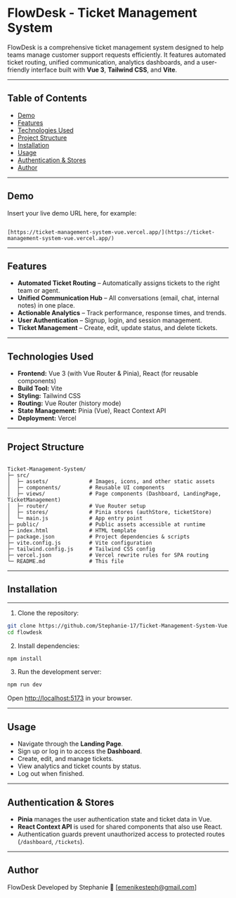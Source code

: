 
# FlowDesk - Ticket Management System

FlowDesk is a comprehensive ticket management system designed to help teams manage customer support requests efficiently. It features automated ticket routing, unified communication, analytics dashboards, and a user-friendly interface built with **Vue 3**, **Tailwind CSS**, and **Vite**.

---

## Table of Contents

- [Demo](#demo)
- [Features](#features)
- [Technologies Used](#technologies-used)
- [Project Structure](#project-structure)
- [Installation](#installation)
- [Usage](#usage)
- [Authentication & Stores](#authentication--stores)
- [Author](#author)

---

## Demo

Insert your live demo URL here, for example:

```

[https://ticket-management-system-vue.vercel.app/](https://ticket-management-system-vue.vercel.app/)

```

---

## Features

- **Automated Ticket Routing** – Automatically assigns tickets to the right team or agent.
- **Unified Communication Hub** – All conversations (email, chat, internal notes) in one place.
- **Actionable Analytics** – Track performance, response times, and trends.
- **User Authentication** – Signup, login, and session management.
- **Ticket Management** – Create, edit, update status, and delete tickets.

---

## Technologies Used

- **Frontend:** Vue 3 (with Vue Router & Pinia), React (for reusable components)
- **Build Tool:** Vite
- **Styling:** Tailwind CSS
- **Routing:** Vue Router (history mode)
- **State Management:** Pinia (Vue), React Context API
- **Deployment:** Vercel

---

## Project Structure

```

Ticket-Management-System/
├─ src/
│  ├─ assets/             # Images, icons, and other static assets
│  ├─ components/         # Reusable UI components
│  ├─ views/              # Page components (Dashboard, LandingPage, TicketManagement)
│  ├─ router/             # Vue Router setup
│  ├─ stores/             # Pinia stores (authStore, ticketStore)
│  └─ main.js             # App entry point
├─ public/                # Public assets accessible at runtime
├─ index.html             # HTML template
├─ package.json           # Project dependencies & scripts
├─ vite.config.js         # Vite configuration
├─ tailwind.config.js     # Tailwind CSS config
├─ vercel.json            # Vercel rewrite rules for SPA routing
└─ README.md              # This file

````

---

## Installation

---

1. Clone the repository:

```bash
git clone https://github.com/Stephanie-17/Ticket-Management-System-Vue.git
cd flowdesk
````

2. Install dependencies:

```bash
npm install
```

3. Run the development server:

```bash
npm run dev
```

Open [http://localhost:5173](http://localhost:5173) in your browser.

---

## Usage

* Navigate through the **Landing Page**.
* Sign up or log in to access the **Dashboard**.
* Create, edit, and manage tickets.
* View analytics and ticket counts by status.
* Log out when finished.

---

## Authentication & Stores

* **Pinia** manages the user authentication state and ticket data in Vue.
* **React Context API** is used for shared components that also use React.
* Authentication guards prevent unauthorized access to protected routes (`/dashboard`, `/tickets`).


---

## Author

FlowDesk Developed by Stephanie
📧 [emenikesteph@gmail.com]
